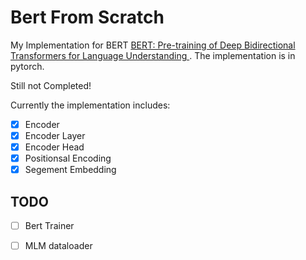 # Bert From Scratch
My Implementation for BERT [BERT: Pre-training of Deep Bidirectional Transformers for Language Understanding
](https://arxiv.org/abs/1810.04805). The implementation is in pytorch.

Still not Completed!

Currently the implementation includes:

- [x] Encoder
- [x] Encoder Layer
- [x] Encoder Head
- [x] Positionsal Encoding
- [x] Segement Embedding 

## TODO
- [ ] Bert Trainer
- [ ] MLM dataloader


[//]: # (This is a comment.)
